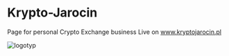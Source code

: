 # Krypto-Jarocin
Page for personal Crypto Exchange business
Live on www.kryptojarocin.pl

![logotyp](https://user-images.githubusercontent.com/116462435/224021822-0c249b11-91f2-4658-a612-d608193155a5.png)
